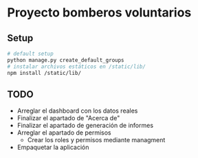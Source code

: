 # Proyecto bomberos voluntarios

## Setup

```bash
# default setup
python manage.py create_default_groups
# instalar archivos estáticos en /static/lib/
npm install /static/lib/
```

## TODO
- Arreglar el dashboard con los datos reales
- Finalizar el apartado de "Acerca de"
- Finalizar el apartado de generación de informes
- Arreglar el apartado de permisos
  - Crear los roles y permisos mediante managment
- Empaquetar la aplicación 
